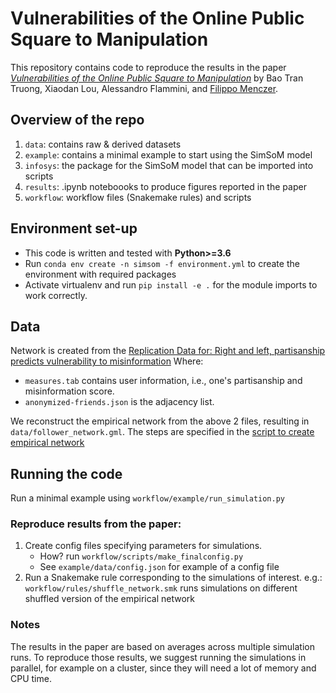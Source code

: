 # Vulnerabilities of the Online Public Square to Manipulation

This repository contains code to reproduce the results in the paper [*Vulnerabilities of the Online Public Square to Manipulation*](https://arxiv.org/abs/1907.06130) by Bao Tran Truong, Xiaodan Lou, Alessandro Flammini, and [Filippo Menczer](https://cnets.indiana.edu/fil/).

## Overview of the repo
1. `data`: contains raw & derived datasets
2. `example`: contains a minimal example to start using the SimSoM model
3. `infosys`: the package for the SimSoM model that can be imported into scripts
4. `results`: .ipynb noteboooks to produce figures reported in the paper
5. `workflow`: workflow files (Snakemake rules) and scripts

## Environment set-up
- This code is written and tested with **Python>=3.6** 
- Run `conda env create -n simsom -f environment.yml` to create the environment with required packages
- Activate virtualenv and run `pip install -e .` for the module imports to work correctly.

## Data
Network is created from the [Replication Data for: Right and left, partisanship predicts vulnerability to misinformation](https://dataverse.harvard.edu/dataset.xhtml?persistentId=doi:10.7910/DVN/6CZHH5)
Where: 
- `measures.tab` contains user information, i.e., one's partisanship and misinformation score. 
- `anonymized-friends.json` is the adjacency list. 

We reconstruct the empirical network from the above 2 files, resulting in `data/follower_network.gml`. The steps are specified in the [script to create empirical network](workflow/make_network.py)

## Running the code

Run a minimal example using `workflow/example/run_simulation.py`

### Reproduce results from the paper:
1. Create config files specifying parameters for simulations. 
    - How? run `workflow/scripts/make_finalconfig.py`
    - See `example/data/config.json` for example of a config file
2. Run a Snakemake rule corresponding to the simulations of interest. 
    e.g.: `workflow/rules/shuffle_network.smk` runs simulations on different shuffled version of the empirical network

### Notes
The results in the paper are based on averages across multiple simulation runs. To reproduce those results, we suggest running the simulations in parallel, for example on a cluster, since they will need a lot of memory and CPU time.